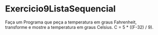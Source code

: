 # Exercicio9ListaSequencial
Faça um Programa que peça a temperatura em graus Fahrenheit, transforme e mostre a temperatura em graus Celsius. C = 5 * ((F-32) / 9).
